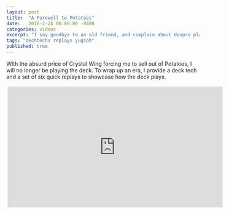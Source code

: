 ```yaml
---
layout: post
title:  "A Farewell to Potatoes"
date:   2016-2-24 00:00:00 -0400
categories: videos
excerpt: "I say goodbye to an old friend, and complain about devpro players."
tags: "dechtechs replays yugioh"
published: true
---
```


With the absurd price of Crystal Wing forcing me to sell out of Potatoes, I will no longer be playing the deck.  To wrap up an era, I provide a deck tech and a set of six quick replays to showcase how the deck plays.

<div style="margine:auto;width:560px;padding:3px">

<iframe width="560" height="315" src="https://www.youtube.com/embed/H-3cSGgNFkM" frameborder="0" allowfullscreen></iframe>

</div>